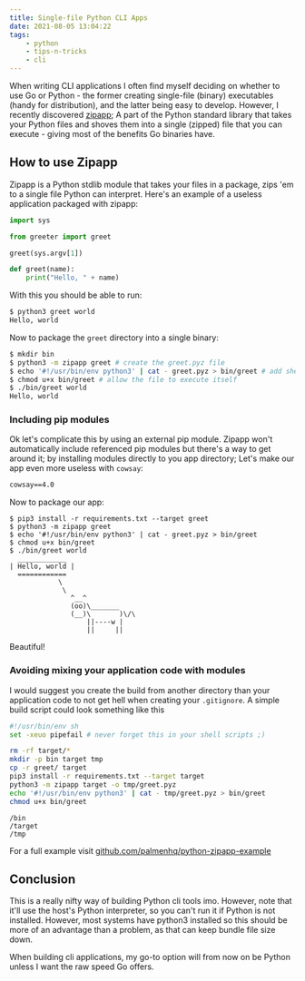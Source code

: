 ```yaml
---
title: Single-file Python CLI Apps
date: 2021-08-05 13:04:22
tags:
    - python
    - tips-n-tricks
    - cli
---
```


When writing CLI applications I often find myself deciding on whether to use Go or Python - the former creating single-file (binary) executables (handy for distribution), and the latter being easy to develop. However, I recently discovered [zipapp](https://docs.python.org/3/library/zipapp.html); A part of the Python standard library that takes your Python files and shoves them into a single (zipped) file that you can execute - giving most of the benefits Go binaries have.

## How to use Zipapp

Zipapp is a Python stdlib module that takes your files in a package, zips 'em to a single file Python can interpret. Here's an example of a useless application packaged with zipapp:

```py greet/__main__.py
import sys

from greeter import greet

greet(sys.argv[1])
```

```py greet/greeter.py
def greet(name):
    print("Hello, " + name)
```

With this you should be able to run:

```sh
$ python3 greet world
Hello, world
```

Now to package the `greet` directory into a single binary:

```sh
$ mkdir bin
$ python3 -m zipapp greet # create the greet.pyz file
$ echo '#!/usr/bin/env python3' | cat - greet.pyz > bin/greet # add shebang to make the file executable
$ chmod u+x bin/greet # allow the file to execute itself
$ ./bin/greet world
Hello, world
```

### Including pip modules

Ok let's complicate this by using an external pip module. Zipapp won't automatically include referenced pip modules but there's a way to get around it; by installing modules directly to you app directory; Let's make our app even more useless with `cowsay`:

```txt requirements.txt
cowsay==4.0
```

Now to package our app:

```
$ pip3 install -r requirements.txt --target greet
$ python3 -m zipapp greet
$ echo '#!/usr/bin/env python3' | cat - greet.pyz > bin/greet
$ chmod u+x bin/greet
$ ./bin/greet world
  ____________
| Hello, world |
  ============
            \
             \
               ^__^
               (oo)\_______
               (__)\       )\/\
                   ||----w |
                   ||     ||
```

Beautiful!

### Avoiding mixing your application code with modules

I would suggest you create the build from another directory than your application code to not get hell when creating your `.gitignore`. A simple build script could look something like this

```sh build.sh
#!/usr/bin/env sh
set -xeuo pipefail # never forget this in your shell scripts ;)

rm -rf target/*
mkdir -p bin target tmp
cp -r greet/ target
pip3 install -r requirements.txt --target target
python3 -m zipapp target -o tmp/greet.pyz
echo '#!/usr/bin/env python3' | cat - tmp/greet.pyz > bin/greet
chmod u+x bin/greet
```

```.gitignore .gitignore
/bin
/target
/tmp
```

For a full example visit [github.com/palmenhq/python-zipapp-example](https://github.com/palmenhq/python-zipapp-example)

## Conclusion

This is a really nifty way of building Python cli tools imo. However, note that it'll use the host's Python interpreter, so you can't run it if Python is not installed. However, most systems have python3 installed so this should be more of an advantage than a problem, as that can keep bundle file size down.

When building cli applications, my go-to option will from now on be Python unless I want the raw speed Go offers.
